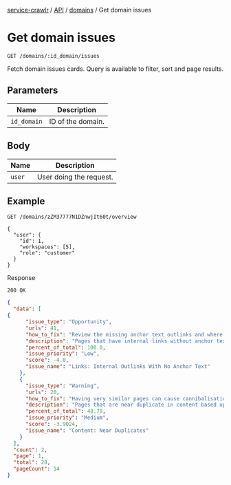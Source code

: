 [service-crawlr](../../../../README.md) / [API](../README.md) / [domains](./README.md) / Get domain issues

# Get domain issues

```text
GET /domains/:id_domain/issues
```

Fetch domain issues cards. Query is available to filter, sort and page results.

## Parameters

| Name        | Description       |
|-------------|-------------------|
| `id_domain` | ID of the domain. |

## Body

| Name          | Description             |
|---------------|-------------------------|
| `user`        | User doing the request. |

## Example

```text
GET /domains/zZM37777N1DZnwjIt60t/overview

{
  "user": {
    "id": 1,
    "workspaces": [5],
    "role": "customer"
  }
}
```

Response

```text
200 OK
```

```json
{
  "data": [
{
      "issue_type": "Opportunity",
      "urls": 41,
      "how_to_fix": "Review the missing anchor text outlinks and where appropriate include useful and descriptive anchor text to help users and search engines.",
      "description": "Pages that have internal links without anchor text or images that are hyperlinked without alt text. Anchor text is the visible text and words used in hyperlinks that provide users and search engines context about the content of the target page. Internal outlinks without anchor text can be seen in the 'Outlinks' tab, with the 'All Link Types' filter set to 'Hyperlinks', where the 'Anchor Text' column is blank, or if an image, the 'Alt Text' column is also blank. Export in bulk via 'Bulk Export > Links > Internal Outlinks With No Anchor Text'.",
      "percent_of_total": 100.0,
      "issue_priority": "Low",
      "score": -4.0,
      "issue_name": "Links: Internal Outlinks With No Anchor Text"
    },
    {
      "issue_type": "Warning",
      "urls": 20,
      "how_to_fix": "Having very similar pages can cause cannibalisation issues and crawling and indexing inefficiencies. Very similar pages should be minimised and high similarity could be a sign of low-quality pages, which haven't received much love - or just shouldn't be separate pages in the first place. Analyse the near duplicates, considering importance of the page and scale. Then improve content to make more unique if necessary, or consolidate, block, remove, or leave as they are where appropriate.",
      "description": "Pages that are near duplicate in content based upon the configured similarity threshold using the minhash algorithm. The threshold can be adjusted under 'Config > Content > Duplicates' and is set at 90% by default. The 'Closest Similarity Match' column displays the highest percentage of similarity to another page. The 'No. Near Duplicates' column displays the number of pages that are similar to the page based upon the similarity threshold. The algorithm is run against text on the page, rather than the full HTML like exact duplicates. The content used for this analysis can be configured under 'Config > Content > Area'. Pages can have a 100% similarity, but only be a 'near duplicate' rather than exact duplicate. This is because exact duplicates are excluded as near duplicates, to avoid them being flagged twice. Similarity scores are also rounded, so 99.5% or higher will be displayed as 100%. To populate this column the 'Enable Near Duplicates' configuration must be selected via 'Config > Content > Duplicates', and post 'Crawl Analysis' must be performed.",
      "percent_of_total": 48.78,
      "issue_priority": "Medium",
      "score": -3.9024,
      "issue_name": "Content: Near Duplicates"
    }
  ],
  "count": 2,
  "page": 1,
  "total": 28,
  "pageCount": 14
}
```

